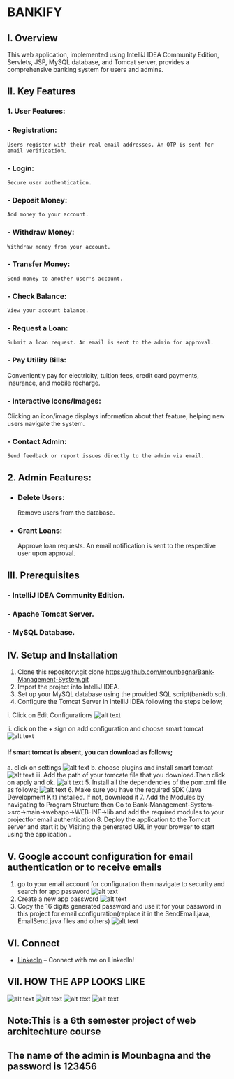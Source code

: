 # BANKIFY

## I. Overview
This web application, implemented using IntelliJ IDEA Community Edition, Servlets, JSP, MySQL database, and Tomcat server, provides a comprehensive banking system for users and admins.

## II. Key Features
### 1. User Features:
  ### - Registration:
    Users register with their real email addresses. An OTP is sent for email verification.    
  ### - Login:
    Secure user authentication.  
  ### - Deposit Money:
    Add money to your account. 
  ### - Withdraw Money:
    Withdraw money from your account.  
  ### - Transfer Money:
    Send money to another user's account. 
  ### - Check Balance:
    View your account balance.
    
  ### - Request a Loan:
    Submit a loan request. An email is sent to the admin for approval. 
  ### - Pay Utility Bills:
  Conveniently pay for electricity, tuition fees, credit card payments, insurance, and mobile recharge.
  ### - Interactive Icons/Images:
  Clicking an icon/image displays information about that feature, helping new users navigate the system.
  ### - Contact Admin:
    Send feedback or report issues directly to the admin via email.
    
## 2. Admin Features:
  
  - ### Delete Users:
    Remove users from the database.
    
  - ### Grant Loans:
    Approve loan requests. An email notification is sent to the respective user upon approval.
    
## III. Prerequisites
 ### - IntelliJ IDEA Community Edition.
 ### - Apache Tomcat Server.
 ### - MySQL Database.

## IV. Setup and Installation

1. Clone this repository:git clone https://github.com/mounbagna/Bank-Management-System.git
2. Import the project into IntelliJ IDEA.
3. Set up your MySQL database using the provided SQL script(bankdb.sql).
4. Configure the Tomcat Server in IntelliJ IDEA following the steps bellow;
   
  i. Click on Edit Configurations
![alt text](https://github.com/mounbagna/Bank-Management-System/blob/master/Pics/1.png)

 ii. click on the + sign on add configuration and choose smart tomcat
  ![alt text](https://github.com/mounbagna/Bank-Management-System/blob/master/Pics/2.png)

 #### If smart tomcat is absent, you can download as follows;
 a. click on settings
  ![alt text](https://github.com/mounbagna/Bank-Management-System/blob/master/Pics/4.png)
  b. choose plugins and install smart tomcat
   ![alt text](https://github.com/mounbagna/Bank-Management-System/blob/master/Pics/5.png)
  iii. Add the path of your tomcate file that you download.Then click on apply and ok.
   ![alt text](https://github.com/mounbagna/Bank-Management-System/blob/master/Pics/3.png)
5. Install all the dependencies of the pom.xml file as follows;
     ![alt text](https://github.com/mounbagna/Bank-Management-System/blob/master/Pics/6.png)
6. Make sure you have the required SDK (Java Development Kit) installed. If not, download it
7. Add the Modules by navigating to Program Structure then Go to Bank-Management-System->src->main->webapp->WEB-INF->lib and add the required modules to your projectfor email authentication
8. Deploy the application to the Tomcat server and start it by Visiting the generated URL in your browser to start using the application..


## V. Google account configuration for email authentication or to receive emails
1. go to your email account for configuration then navigate to security and search for app password
   ![alt text](https://github.com/mounbagna/Bank-Management-System/blob/master/Pics/7.png)
2. Create a new app password
   ![alt text](https://github.com/mounbagna/Bank-Management-System/blob/master/Pics/8.png)
3. Copy the 16 digits generated password and use it for your password in this project for email configuration(replace it in the SendEmail.java, EmailSend.java files and others)
   ![alt text](https://github.com/mounbagna/Bank-Management-System/blob/master/Pics/9.png)
   
## VI. Connect
- [LinkedIn](https://www.linkedin.com/in/mounbagna-abdella-abasse-875958314/) – Connect with me on LinkedIn!

 
## VII. HOW THE APP LOOKS LIKE

![alt text](https://github.com/mounbagna/Bank-Management-System/blob/master/Pics/h1.png)
![alt text](https://github.com/mounbagna/Bank-Management-System/blob/master/Pics/h2.png)
![alt text](https://github.com/mounbagna/Bank-Management-System/blob/master/Pics/h3.png)
![alt text](https://github.com/mounbagna/Bank-Management-System/blob/master/Pics/h4.png)


## Note:This is a 6th semester project of web architechture course
## The name of the admin is Mounbagna and the password is 123456
